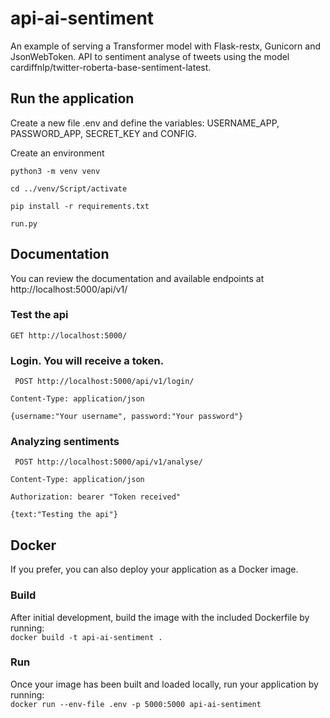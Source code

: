 # api-ai-sentiment

An example of serving a Transformer model with Flask-restx, Gunicorn and JsonWebToken. API to sentiment analyse of tweets using the model cardiffnlp/twitter-roberta-base-sentiment-latest.

## Run the application

Create a new file .env and define the variables: USERNAME_APP, PASSWORD_APP, SECRET_KEY and CONFIG.

Create an environment

`python3 -m venv venv`

`cd ../venv/Script/activate`

`pip install -r requirements.txt`

`run.py`

## Documentation

You can review the documentation and available endpoints at http://localhost:5000/api/v1/

### Test the api

`GET http://localhost:5000/`

### Login. You will receive a token.

` POST http://localhost:5000/api/v1/login/`

`Content-Type: application/json`

`{username:"Your username", password:"Your password"}`

### Analyzing sentiments

` POST http://localhost:5000/api/v1/analyse/`

`Content-Type: application/json`

`Authorization: bearer "Token received"`

`{text:"Testing the api"}`

## Docker

If you prefer, you can also deploy your application as a Docker image.

### Build

After initial development, build the image with the included Dockerfile by running:<br>
`docker build -t api-ai-sentiment .`

### Run

Once your image has been built and loaded locally, run your application by running:<br>
`docker run --env-file .env -p 5000:5000 api-ai-sentiment`
